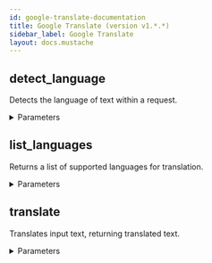 ```yaml
---
id: google-translate-documentation
title: Google Translate (version v1.*.*)
sidebar_label: Google Translate
layout: docs.mustache
---
```


## detect_language

Detects the language of text within a request.

<details><summary>Parameters</summary>

### $body

The request message for language detection.

**Type:** object

```json
{
  "q" : [ "string" ]
}
```

### alt

Data format for response.

**Type:** string

**Potential values:** json, media, proto

### callback

JSONP

**Type:** string

### fields

Selector specifying which fields to include in a partial response.

**Type:** string

### pp

Pretty-print response.

**Type:** boolean

### prettyPrint

Returns response with indentations and line breaks.

**Type:** boolean

### quotaUser

Available to use for quota purposes for server-side applications. Can be any arbitrary string assigned to a user, but should not exceed 40 characters. Overrides userIp if both are provided.

**Type:** string

### uploadType

Legacy upload protocol for media (e.g. "media", "multipart").

**Type:** string

### upload_protocol

Upload protocol for media (e.g. "raw", "multipart").

**Type:** string

</details>

## list_languages

Returns a list of supported languages for translation.

<details><summary>Parameters</summary>

### alt

Data format for response.

**Type:** string

**Potential values:** json, media, proto

### callback

JSONP

**Type:** string

### fields

Selector specifying which fields to include in a partial response.

**Type:** string

### model

The model type for which supported languages should be returned.

**Type:** string

### pp

Pretty-print response.

**Type:** boolean

### prettyPrint

Returns response with indentations and line breaks.

**Type:** boolean

### quotaUser

Available to use for quota purposes for server-side applications. Can be any arbitrary string assigned to a user, but should not exceed 40 characters. Overrides userIp if both are provided.

**Type:** string

### target

The language to use to return localized, human readable names of supported
languages.

**Type:** string

### uploadType

Legacy upload protocol for media (e.g. "media", "multipart").

**Type:** string

### upload_protocol

Upload protocol for media (e.g. "raw", "multipart").

**Type:** string

</details>

## translate

Translates input text, returning translated text.

<details><summary>Parameters</summary>

### $body

The main translation request message for the Cloud Translation API.

**Type:** object

```json
{
  "q" : [ "string" ],
  "format" : "The format of the source text, in either HTML (default) or plain-text. A\nvalue of \"html\" indicates HTML and a value of \"text\" indicates plain-text.",
  "model" : "The `model` type requested for this translation. Valid values are\nlisted in public documentation.",
  "source" : "The language of the source text, set to one of the language codes listed in\nLanguage Support. If the source language is not specified, the API will\nattempt to identify the source language automatically and return it within\nthe response.",
  "target" : "The language to use for translation of the input text, set to one of the\nlanguage codes listed in Language Support."
}
```

### alt

Data format for response.

**Type:** string

**Potential values:** json, media, proto

### callback

JSONP

**Type:** string

### fields

Selector specifying which fields to include in a partial response.

**Type:** string

### pp

Pretty-print response.

**Type:** boolean

### prettyPrint

Returns response with indentations and line breaks.

**Type:** boolean

### quotaUser

Available to use for quota purposes for server-side applications. Can be any arbitrary string assigned to a user, but should not exceed 40 characters. Overrides userIp if both are provided.

**Type:** string

### uploadType

Legacy upload protocol for media (e.g. "media", "multipart").

**Type:** string

### upload_protocol

Upload protocol for media (e.g. "raw", "multipart").

**Type:** string

</details>

